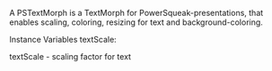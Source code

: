 A PSTextMorph is a TextMorph for PowerSqueak-presentations, that enables scaling, coloring, resizing for text and background-coloring.

Instance Variables
	textScale:		<Number>

textScale
	- scaling factor for text
